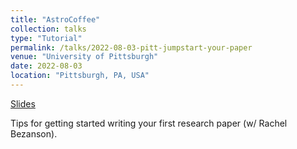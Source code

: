 ```yaml
---
title: "AstroCoffee"
collection: talks
type: "Tutorial"
permalink: /talks/2022-08-03-pitt-jumpstart-your-paper
venue: "University of Pittsburgh"
date: 2022-08-03
location: "Pittsburgh, PA, USA"
---
```


[Slides](https://bretthandrews.github.io/files/talks/2022-08-03-pitt-jumpstart-your-paper.pdf)

Tips for getting started writing your first research paper (w/ Rachel Bezanson).
